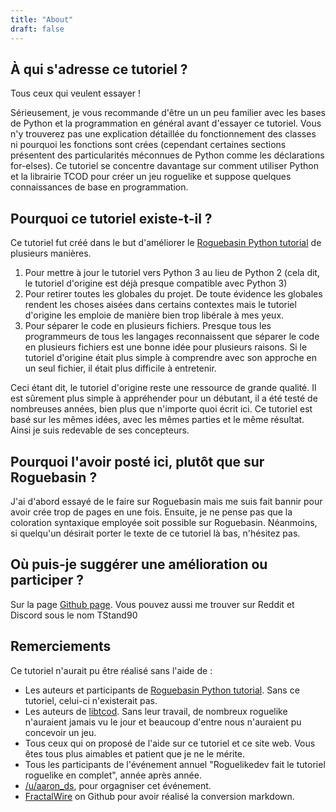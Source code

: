 ```yaml
---
title: "About"
draft: false
---
```


## À qui s'adresse ce tutoriel ?

Tous ceux qui veulent essayer !

Sérieusement, je vous recommande d'être un un peu familier avec les bases de Python et la programmation en général avant d'essayer ce tutoriel. Vous n'y trouverez pas une explication détaillée du fonctionnement des classes ni pourquoi les fonctions sont crées (cependant certaines sections présentent des particularités méconnues de Python comme les déclarations for-elses). Ce tutoriel se concentre davantage sur comment utiliser Python et la librairie TCOD pour créer un jeu roguelike et suppose quelques connaissances de base en programmation.

## Pourquoi ce tutoriel existe-t-il ?

Ce tutoriel fut créé dans le but d'améliorer le [Roguebasin Python tutorial](http://www.roguebasin.com/index.php?title=Complete_Roguelike_Tutorial,_using_python%2Blibtcod) de plusieurs manières.


1. Pour mettre à jour le tutoriel vers Python 3 au lieu de Python 2 (cela dit, le tutoriel d'origine est déjà presque compatible avec Python 3)
2. Pour retirer toutes les globales du projet. De toute évidence les globales rendent les choses aisées dans certains contextes mais le tutoriel d'origine les emploie de manière bien trop libérale à mes yeux.
3. Pour séparer le code en plusieurs fichiers. Presque tous les programmeurs de tous les langages reconnaissent que séparer le code en plusieurs fichiers est une bonne idée pour plusieurs raisons. Si le tutoriel d'origine était plus simple à comprendre avec son approche en un seul fichier, il était plus difficile à entretenir.


Ceci étant dit, le tutoriel d'origine reste une ressource de grande qualité. Il est sûrement plus simple à appréhender pour un débutant, il a été testé de nombreuses années, bien plus que n'importe quoi écrit ici. Ce tutoriel est basé sur les mêmes idées, avec les mêmes parties et le même résultat. Ainsi je suis redevable de ses concepteurs.

## Pourquoi l'avoir posté ici, plutôt que sur Roguebasin ?

J'ai d'abord essayé de le faire sur Roguebasin mais me suis fait bannir pour avoir crée trop de pages en une fois. Ensuite, je ne pense pas que la coloration syntaxique employée soit possible sur Roguebasin. Néanmoins, si quelqu'un désirait porter le texte de ce tutoriel là bas, n'hésitez pas.

## Où puis-je suggérer une amélioration ou participer ?

Sur la page [Github page](https://github.com/TStand90/roguelike-tutorials-website). Vous pouvez aussi me trouver sur Reddit et Discord sous le nom TStand90

## Remerciements

Ce tutoriel n'aurait pu être réalisé sans l'aide de :


* Les auteurs et participants de [Roguebasin Python tutorial](http://www.roguebasin.com/index.php?title=Complete_Roguelike_Tutorial,_using_python%2Blibtcod). Sans ce tutoriel, celui-ci n'existerait pas.
* Les auteurs de [libtcod](https://github.com/libtcod/libtcod). Sans leur travail, de nombreux roguelike n'auraient jamais vu le jour et beaucoup d'entre nous n'auraient pu concevoir un jeu.
* Tous ceux qui on proposé de l'aide sur ce tutoriel et ce site web. Vous êtes tous plus aimables et patient que je ne le mérite.
* Tous les participants de l'événement annuel "Roguelikedev fait le tutoriel roguelike en complet", année après année.
* [/u/aaron_ds](https://www.reddit.com/user/aaron_ds/), pour orgagniser cet événement.
* [FractalWire](https://github.com/FractalWire) on Github pour avoir réalisé la conversion markdown.
